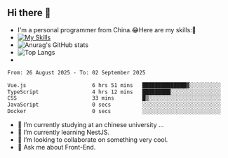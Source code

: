 ## Hi there 👋
- I'm a personal programmer from China.😂Here are my skills:🤔
- [![My Skills](https://skillicons.dev/icons?i=js,html,css,vue,typescript,java,golang)](https://skillicons.dev)
- ![Anurag's GitHub stats](https://github-readme-stats.vercel.app/api?username=FluffyChi-Xing&count_private=true&show_icons=true&theme=radical)
- ![Top Langs](https://github-readme-stats.vercel.app/api/top-langs/?username=FluffyChi-Xing)
- <!--START_SECTION:waka-->

```txt
From: 26 August 2025 - To: 02 September 2025

Vue.js                     6 hrs 51 mins   ██████████████▓░░░░░░░░░░   58.91 %
TypeScript                 4 hrs 12 mins   █████████░░░░░░░░░░░░░░░░   36.21 %
CSS                        33 mins         █▒░░░░░░░░░░░░░░░░░░░░░░░   04.77 %
JavaScript                 0 secs          ░░░░░░░░░░░░░░░░░░░░░░░░░   00.11 %
Docker                     0 secs          ░░░░░░░░░░░░░░░░░░░░░░░░░   00.00 %
```

<!--END_SECTION:waka-->
- 🔭 I’m currently studying at an chinese university ...
- 🌱 I’m currently learning NestJS.
- 👯 I’m looking to collaborate on something very cool.
- 💬 Ask me about Front-End.
